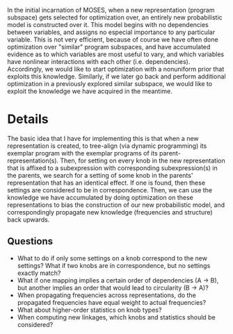 In the initial incarnation of MOSES, when a new representation (program subspace) gets selected for optimization over, an entirely new probabilistic model is constructed over it. This model begins with no dependencies between variables, and assigns no especial importance to any particular variable. This is not very efficient, because of course we have often done optimization over "similar" program subspaces, and have accumulated evidence as to which variables are most useful to vary, and which variables have nonlinear interactions with each other (i.e. dependencies). Accordingly, we would like to start optimization with a nonuniform prior that exploits this knowledge. Similarly, if we later go back and perform additional optimization in a previously explored similar subspace, we would like to exploit the knowledge we have acquired in the meantime.

# Details #

The basic idea that I have for implementing this is that when a new representation is created, to tree-align (via dynamic programming) its exemplar program with the exemplar programs of its parent-representation(s). Then, for setting on every knob in the new representation that is affixed to a subexpression with corresponding subexpression(s) in the parents, we search for a setting of some knob in the parents' representation that has an identical effect. If one is found, then these settings are considered to be in correspondence. Then, we can use the knowledge we have accumulated by doing optimization on these representations to bias the construction of our new probabilistic model, and correspondingly propagate new knowledge (frequencies and structure) back upwards.

## Questions ##

  * What to do if only some settings on a knob correspond to the new settings? What if two knobs are in correspondence, but no settings exactly match?
  * What if one mapping implies a certain order of dependencies (A -> B), but another implies an order that would lead to circularity (B -> A)?
  * When propagating frequencies across representations, do the propagated frequencies have equal weight to actual frequencies?
  * What about higher-order statistics on knob types?
  * When computing new linkages, which knobs and statistics should be considered?